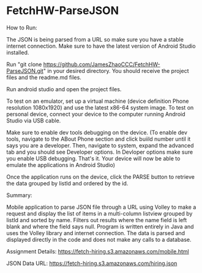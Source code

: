 # FetchHW-ParseJSON

How to Run:

The JSON is being parsed from a URL so make sure you have a stable internet connection.
Make sure to have the latest version of Android Studio installed.

Run "git clone https://github.com/JamesZhaoCCC/FetchHW-ParseJSON.git" in your desired directory.
You should receive the project files and the readme.md files.

Run android studio and open the project files.

To test on an emulator, set up a virtual machine (device definition Phone resolution 1080x1920) and use the latest x86-64 system image.
To test on personal device, connect your device to the computer running Android Studio via USB cable.

Make sure to enable dev tools debugging on the device. 
(To enable dev tools, navigate to the ABout Phone section and click buiild number until it says you are a developer.
Then, navigate to system, expand the advanced tab and you should see Developer options. In Devloper options make sure you enable USB debugging.
That's it. Your device will now be able to emulate the applications in Android Studio)

Once the application runs on the device, click the PARSE button to retrieve the data grouped by listId and ordered by the id.

Summary:

Mobile application to parse JSON file through a URL using Volley to make a request
and display the list of items in a multi-column listview grouped by listId and sorted by name.
Filters out results where the name field is left blank and where the field says null.
Program is written entirely in Java and uses the Volley library and internet connection.
The data is parsed and displayed directly in the code and does not make any calls to a database.

Assignment Details:
https://fetch-hiring.s3.amazonaws.com/mobile.html

JSON Data URL:
https://fetch-hiring.s3.amazonaws.com/hiring.json
